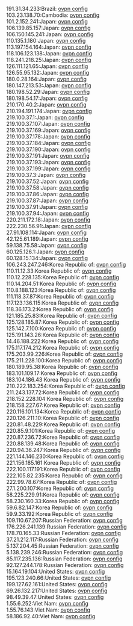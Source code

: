 191.31.34.233:Brazil: [ovpn config](vpn/191_31_34_233.ovpn)  
103.23.138.70:Cambodia: [ovpn config](vpn/103_23_138_70.ovpn)  
101.2.152.241:Japan: [ovpn config](vpn/101_2_152_241.ovpn)  
106.139.85.157:Japan: [ovpn config](vpn/106_139_85_157.ovpn)  
106.150.145.241:Japan: [ovpn config](vpn/106_150_145_241.ovpn)  
110.135.1.180:Japan: [ovpn config](vpn/110_135_1_180.ovpn)  
113.197.154.164:Japan: [ovpn config](vpn/113_197_154_164.ovpn)  
118.106.123.138:Japan: [ovpn config](vpn/118_106_123_138.ovpn)  
118.241.218.25:Japan: [ovpn config](vpn/118_241_218_25.ovpn)  
126.111.121.65:Japan: [ovpn config](vpn/126_111_121_65.ovpn)  
126.55.95.132:Japan: [ovpn config](vpn/126_55_95_132.ovpn)  
180.0.28.164:Japan: [ovpn config](vpn/180_0_28_164.ovpn)  
180.147.213.53:Japan: [ovpn config](vpn/180_147_213_53.ovpn)  
180.198.52.29:Japan: [ovpn config](vpn/180_198_52_29.ovpn)  
180.198.54.17:Japan: [ovpn config](vpn/180_198_54_17.ovpn)  
210.170.40.2:Japan: [ovpn config](vpn/210_170_40_2.ovpn)  
210.194.191.174:Japan: [ovpn config](vpn/210_194_191_174.ovpn)  
219.100.37.1:Japan: [ovpn config](vpn/219_100_37_1.ovpn)  
219.100.37.107:Japan: [ovpn config](vpn/219_100_37_107.ovpn)  
219.100.37.169:Japan: [ovpn config](vpn/219_100_37_169.ovpn)  
219.100.37.178:Japan: [ovpn config](vpn/219_100_37_178.ovpn)  
219.100.37.184:Japan: [ovpn config](vpn/219_100_37_184.ovpn)  
219.100.37.190:Japan: [ovpn config](vpn/219_100_37_190.ovpn)  
219.100.37.191:Japan: [ovpn config](vpn/219_100_37_191.ovpn)  
219.100.37.193:Japan: [ovpn config](vpn/219_100_37_193.ovpn)  
219.100.37.199:Japan: [ovpn config](vpn/219_100_37_199.ovpn)  
219.100.37.3:Japan: [ovpn config](vpn/219_100_37_3.ovpn)  
219.100.37.52:Japan: [ovpn config](vpn/219_100_37_52.ovpn)  
219.100.37.58:Japan: [ovpn config](vpn/219_100_37_58.ovpn)  
219.100.37.86:Japan: [ovpn config](vpn/219_100_37_86.ovpn)  
219.100.37.87:Japan: [ovpn config](vpn/219_100_37_87.ovpn)  
219.100.37.91:Japan: [ovpn config](vpn/219_100_37_91.ovpn)  
219.100.37.94:Japan: [ovpn config](vpn/219_100_37_94.ovpn)  
220.211.172.18:Japan: [ovpn config](vpn/220_211_172_18.ovpn)  
222.230.56.91:Japan: [ovpn config](vpn/222_230_56_91.ovpn)  
27.91.108.114:Japan: [ovpn config](vpn/27_91_108_114.ovpn)  
42.125.61.189:Japan: [ovpn config](vpn/42_125_61_189.ovpn)  
59.138.75.58:Japan: [ovpn config](vpn/59_138_75_58.ovpn)  
60.125.126.1:Japan: [ovpn config](vpn/60_125_126_1.ovpn)  
60.128.15.134:Japan: [ovpn config](vpn/60_128_15_134.ovpn)  
106.243.247.246:Korea Republic of: [ovpn config](vpn/106_243_247_246.ovpn)  
110.11.12.33:Korea Republic of: [ovpn config](vpn/110_11_12_33.ovpn)  
110.12.228.135:Korea Republic of: [ovpn config](vpn/110_12_228_135.ovpn)  
110.14.204.51:Korea Republic of: [ovpn config](vpn/110_14_204_51.ovpn)  
110.8.188.123:Korea Republic of: [ovpn config](vpn/110_8_188_123.ovpn)  
111.118.37.87:Korea Republic of: [ovpn config](vpn/111_118_37_87.ovpn)  
117.123.136.115:Korea Republic of: [ovpn config](vpn/117_123_136_115.ovpn)  
118.36.173.2:Korea Republic of: [ovpn config](vpn/118_36_173_2.ovpn)  
121.185.25.83:Korea Republic of: [ovpn config](vpn/121_185_25_83.ovpn)  
125.128.185.87:Korea Republic of: [ovpn config](vpn/125_128_185_87.ovpn)  
125.142.7.100:Korea Republic of: [ovpn config](vpn/125_142_7_100.ovpn)  
125.191.143.26:Korea Republic of: [ovpn config](vpn/125_191_143_26.ovpn)  
14.46.188.222:Korea Republic of: [ovpn config](vpn/14_46_188_222.ovpn)  
175.117.174.212:Korea Republic of: [ovpn config](vpn/175_117_174_212.ovpn)  
175.203.99.226:Korea Republic of: [ovpn config](vpn/175_203_99_226.ovpn)  
175.211.228.100:Korea Republic of: [ovpn config](vpn/175_211_228_100.ovpn)  
180.189.95.38:Korea Republic of: [ovpn config](vpn/180_189_95_38.ovpn)  
183.101.109.17:Korea Republic of: [ovpn config](vpn/183_101_109_17.ovpn)  
183.104.186.43:Korea Republic of: [ovpn config](vpn/183_104_186_43.ovpn)  
210.222.183.254:Korea Republic of: [ovpn config](vpn/210_222_183_254.ovpn)  
211.243.137.72:Korea Republic of: [ovpn config](vpn/211_243_137_72.ovpn)  
218.152.228.104:Korea Republic of: [ovpn config](vpn/218_152_228_104.ovpn)  
218.158.227.67:Korea Republic of: [ovpn config](vpn/218_158_227_67.ovpn)  
220.116.101.134:Korea Republic of: [ovpn config](vpn/220_116_101_134.ovpn)  
220.126.211.10:Korea Republic of: [ovpn config](vpn/220_126_211_10.ovpn)  
220.81.48.229:Korea Republic of: [ovpn config](vpn/220_81_48_229.ovpn)  
220.85.9.101:Korea Republic of: [ovpn config](vpn/220_85_9_101.ovpn)  
220.87.236.72:Korea Republic of: [ovpn config](vpn/220_87_236_72.ovpn)  
220.88.139.48:Korea Republic of: [ovpn config](vpn/220_88_139_48.ovpn)  
220.94.36.247:Korea Republic of: [ovpn config](vpn/220_94_36_247.ovpn)  
221.144.146.230:Korea Republic of: [ovpn config](vpn/221_144_146_230.ovpn)  
221.156.185.161:Korea Republic of: [ovpn config](vpn/221_156_185_161.ovpn)  
222.100.117.191:Korea Republic of: [ovpn config](vpn/222_100_117_191.ovpn)  
222.105.82.235:Korea Republic of: [ovpn config](vpn/222_105_82_235.ovpn)  
222.99.78.67:Korea Republic of: [ovpn config](vpn/222_99_78_67.ovpn)  
27.1.200.107:Korea Republic of: [ovpn config](vpn/27_1_200_107.ovpn)  
58.225.229.91:Korea Republic of: [ovpn config](vpn/58_225_229_91.ovpn)  
58.230.160.33:Korea Republic of: [ovpn config](vpn/58_230_160_33.ovpn)  
59.6.82.147:Korea Republic of: [ovpn config](vpn/59_6_82_147.ovpn)  
59.9.33.192:Korea Republic of: [ovpn config](vpn/59_9_33_192.ovpn)  
109.110.67.207:Russian Federation: [ovpn config](vpn/109_110_67_207.ovpn)  
176.226.241.139:Russian Federation: [ovpn config](vpn/176_226_241_139.ovpn)  
178.70.165.33:Russian Federation: [ovpn config](vpn/178_70_165_33.ovpn)  
37.21.212.117:Russian Federation: [ovpn config](vpn/37_21_212_117.ovpn)  
5.137.204.45:Russian Federation: [ovpn config](vpn/5_137_204_45.ovpn)  
5.138.239.246:Russian Federation: [ovpn config](vpn/5_138_239_246.ovpn)  
85.117.235.136:Russian Federation: [ovpn config](vpn/85_117_235_136.ovpn)  
92.127.244.178:Russian Federation: [ovpn config](vpn/92_127_244_178.ovpn)  
15.164.19.104:United States: [ovpn config](vpn/15_164_19_104.ovpn)  
195.123.240.66:United States: [ovpn config](vpn/195_123_240_66.ovpn)  
199.127.62.161:United States: [ovpn config](vpn/199_127_62_161.ovpn)  
69.26.132.217:United States: [ovpn config](vpn/69_26_132_217.ovpn)  
98.49.39.47:United States: [ovpn config](vpn/98_49_39_47.ovpn)  
1.55.6.252:Viet Nam: [ovpn config](vpn/1_55_6_252.ovpn)  
1.55.76.143:Viet Nam: [ovpn config](vpn/1_55_76_143.ovpn)  
58.186.92.40:Viet Nam: [ovpn config](vpn/58_186_92_40.ovpn)  

